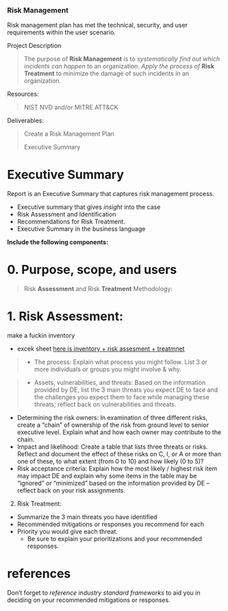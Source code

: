 ### Risk Management
Risk management plan has met the technical, security, and user requirements within the user scenario.

Project Description
> The purpose of __Risk Management__ is to _systematically find out which incidents can happen_ to an organization.
> _Apply the process of_ __Risk Treatment__ to minimize the damage of such incidents in an organization.

Resources: 
> NIST NVD and/or MITRE ATT&CK

Deliverables: 
> Create a Risk Management Plan
>
> Executive Summary


# Executive Summary
Report is an Executive Summary that captures risk management process.
- Executive summary that gives _insight_ into the case
- Risk Assessment and Identification
- Recommendations for Risk Treatment.
- Executive Summary in the business language



__Include the following components:__

# 0. Purpose, scope, and users


> Risk __Assessment__ and Risk __Treatment__ Methodology:
# 1. Risk Assessment:
make a fuckin inventory

- excek sheet [here is inventory + risk assesment +  treatmnet](https://docs.google.com/spreadsheets/d/1tdwJMT4QcLoH7Z3jlgjyE5qsRtAtCaPpqXVqKaXtYuU/edit?usp=sharing)



> - The process: Explain what process you might follow. List 3 or more individuals or groups you might involve & why.

> - Assets, vulnerabilities, and threats: Based on the information provided by DE, list the 3 main threats you expect DE to face and the challenges you expect them to face while managing these threats; reflect back on vulnerabilities and threats.
- Determining the risk owners: In examination of three different risks, create a “chain” of ownership of the risk from ground level to senior executive level. Explain what and how each owner may contribute to the chain.
- Impact and likelihood: Create a table that lists three threats or risks. Reflect and document the effect of these risks on C, I, or A or more than one of these, to what extent (from 0 to 10) and how likely (0 to 5)?
- Risk acceptance criteria: Explain how the most likely / highest risk item may impact DE and explain why some items in the table may be “ignored” or “minimized” based on the information provided by DE – reflect back on your risk assignments.
2. Risk Treatment:
- Summarize the 3 main threats you have identified
- Recommended mitigations or responses you recommend for each
- Priority you would give each threat.
    - Be sure to explain your prioritizations and your recommended responses.
  

# references
Don’t forget to _reference industry standard frameworks_ to aid you in deciding on your recommended mitigations or responses.

